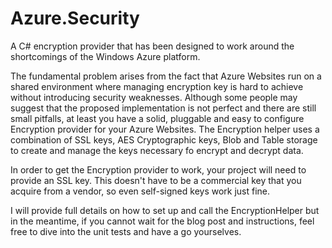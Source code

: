 Azure.Security
==============

A C# encryption provider that has been designed to work around the shortcomings of the Windows Azure platform.

The fundamental problem arises from the fact that Azure Websites run on a shared environment where managing encryption key is hard to achieve without introducing security weaknesses. Although some people may suggest that the proposed implementation is not perfect and there are still small pitfalls, at least you have a solid, pluggable and easy to configure Encryption provider for your Azure Websites. The Encryption helper uses a combination of SSL keys, AES Cryptographic keys, Blob and Table storage to create and manage the keys necessary fo encrypt and decrypt data.

In order to get the Encryption provider to work, your project will need to provide an SSL key. This doesn't have to be a commercial key that you acquire from a vendor, so even self-signed keys work just fine.

I will provide full details on how to set up and call the EncryptionHelper but in the meantime, if you cannot wait for the blog post and instructions, feel free to dive into the unit tests and have a go yourselves.

